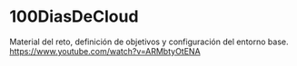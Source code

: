 # 100DiasDeCloud
Material del reto, definición de objetivos y configuración del entorno base.
https://www.youtube.com/watch?v=ARMbtyOtENA
